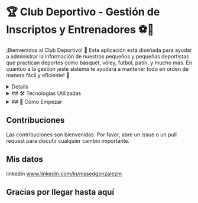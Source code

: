 # 🏆 Club Deportivo - Gestión de Inscriptos y Entrenadores ⚽🏀

¡Bienvenidos al Club Deportivo! 🎉 Esta aplicación está diseñada para ayudar a administrar la información de nuestros pequeños y pequeñas deportistas que practican deportes como básquet, vóley, fútbol, patín, y mucho más. En cuantoo a la gestion ¡este sistema te ayudará a mantener todo en orden de manera fácil y eficiente! 🚀

<details>
## 📋 Descripción del Proyecto

Este proyecto te permitirá llevar un control completo de los niños y niñas que participan en los diferentes deportes del club, así como también de los entrenadores y las cuotas de pago. La aplicación ofrece un menú interactivo con diversas funcionalidades que van desde la inscripción de nuevos deportistas hasta la gestión de los entrenadores y las cuotas.

**Características principales:**
- **Alta y baja de entrenadores:** Administra a los entrenadores de cada deporte y categoría.
- **Inscripción de niños y niñas:** Agrega nuevos deportistas y asigna su deporte y categoría. ¡No te preocupes, verificamos los cupos disponibles! 😉
- **Gestión de cuotas:** Simula el pago de cuotas, aplicando descuentos especiales para socios del club.
- **Listados completos:** Visualiza inscriptos por deporte, por deporte y categoría, y un total general.
- **Listado de deudores:** Detecta a los inscriptos que tienen cuotas pendientes de pago. ¡Nadie se queda atrás! 💸
- **Gestión de deportes:** Agrega nuevos deportes al club o elimina aquellos que ya no tienen inscriptos.

</details>

<details>
<summary> ## 🛠️ Tecnologías Utilizadas</summary>

Este proyecto está desarrollado en **C#**, utilizando un enfoque orientado a objetos para crear clases que representan a las personas, entrenadores, y deportes. La herencia y las excepciones se usan para manejar eficientemente las operaciones, asegurando que la aplicación sea robusta y flexible.

</details>

<details>
<summary>## 🚀 Cómo Empezar</summary>

1. **Clona este repositorio** en tu máquina local:
   ```bash
   git clone https://github.com/denisegonzalez24/Aplicacion_Club_Deportivo.git
</details>

## Contribuciones
Las contribuciones son bienvenidas. Por favor, abre un issue o un pull request para discutir cualquier cambio importante.

## Mis datos
linkedin 
www.linkedin.com/in/nissedgonzalezm

## Gracias por llegar hasta aquí

